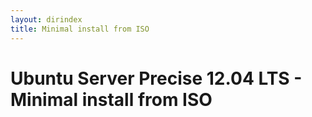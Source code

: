 ```yaml
---
layout: dirindex
title: Minimal install from ISO
---
```


Ubuntu Server Precise 12.04 LTS - Minimal install from ISO
==========================================================
